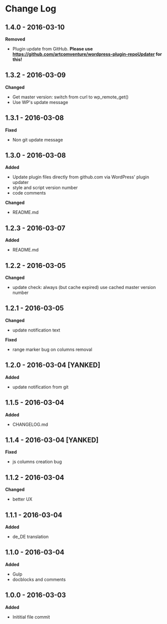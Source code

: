 # Change Log

## 1.4.0 - 2016-03-10
**Removed**
- Plugin update from GitHub. **Please use https://github.com/artcomventure/wordpress-plugin-repoUpdater for this!** 

## 1.3.2 - 2016-03-09
**Changed**
- Get master version: switch from curl to wp_remote_get()
- Use WP's update message

## 1.3.1 - 2016-03-08
**Fixed**
- Non git update message

## 1.3.0 - 2016-03-08
**Added**
- Update plugin files directly from github.com via WordPress' plugin updater
- style and script version number
- code comments

**Changed**
- README.md

## 1.2.3 - 2016-03-07
**Added**
- README.md

## 1.2.2 - 2016-03-05
**Changed**
- update check: always (but cache expired) use cached master version number

## 1.2.1 - 2016-03-05
**Changed**
- update notification text

**Fixed**
- range marker bug on columns removal

## 1.2.0 - 2016-03-04 [YANKED]
**Added**
- update notification from git

## 1.1.5 - 2016-03-04
**Added**
- CHANGELOG.md

## 1.1.4 - 2016-03-04 [YANKED]
**Fixed**
- js columns creation bug

## 1.1.2 - 2016-03-04
**Changed**
- better UX

## 1.1.1 - 2016-03-04
**Added**
- de_DE translation

## 1.1.0 - 2016-03-04
**Added**
- Gulp
- docblocks and comments

## 1.0.0 - 2016-03-03
**Added**
- Inititial file commit
